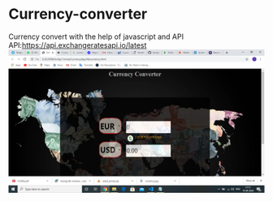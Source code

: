 # Currency-converter
Currency convert with the help of javascript and API
API:https://api.exchangeratesapi.io/latest
![](https://github.com/tariqaziz123/Currency-converter/blob/master/currency.png)
